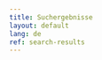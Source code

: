 ```yaml
---
title: Suchergebnisse
layout: default
lang: de
ref: search-results
---
```


<script async src="https://cse.google.com/cse.js?cx=016970168769103457171:3puwzzygqis"></script>
<div class="gcse-searchresults-only"></div>
